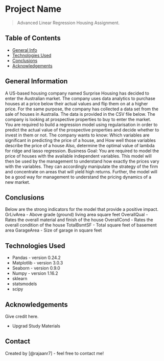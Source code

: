 # Project Name
> Advanced Linear Regression Housing Assignment.


## Table of Contents
* [General Info](#general-information)
* [Technologies Used](#technologies-used)
* [Conclusions](#conclusions)
* [Acknowledgements](#acknowledgements)

<!-- You can include any other section that is pertinent to your problem -->

## General Information
A US-based housing company named Surprise Housing has decided to enter the Australian market. The company uses data analytics to purchase houses at a price below their actual values and flip them on at a higher price. For the same purpose, the company has collected a data set from the sale of houses in Australia. The data is provided in the CSV file below.
The company is looking at prospective properties to buy to enter the market. You are required to build a regression model using regularisation in order to predict the actual value of the prospective properties and decide whether to invest in them or not.
The company wants to know:
Which variables are significant in predicting the price of a house, and How well those variables describe the price of a house
Also, determine the optimal value of lambda for ridge and lasso regression.
Business Goal:
You are required to model the price of houses with the available independent variables. This model will then be used by the management to understand how exactly the prices vary with the variables. They can accordingly manipulate the strategy of the firm and concentrate on areas that will yield high returns. Further, the model will be a good way for management to understand the pricing dynamics of a new market.

<!-- You don't have to answer all the questions - just the ones relevant to your project. -->

## Conclusions
Below are the strong indicators for the model that provide a positive impact.
    GrLivArea    - Above grade (ground) living area square feet
    OverallQual    - Rates the overall material and finish of the house
    OverallCond    - Rates the overall condition of the house
    TotalBsmtSF    - Total square feet of basement area
    GarageArea    - Size of garage in square feet

<!-- You don't have to answer all the questions - just the ones relevant to your project. -->


## Technologies Used
- Pandas - version 0.24.2
- Matplotlib - version 3.0.3
- Seaborn - version 0.9.0
- Numpy - version 1.16.2
- sklearn
- statsmodels
- scipy

<!-- As the libraries versions keep on changing, it is recommended to mention the version of library used in this project -->

## Acknowledgements
Give credit here.
- Upgrad Study Materials



## Contact
Created by [@rajaanr7] - feel free to contact me!


<!-- Optional -->
<!-- ## License -->
<!-- This project is open source and available under the [... License](). -->

<!-- You don't have to include all sections - just the one's relevant to your project -->